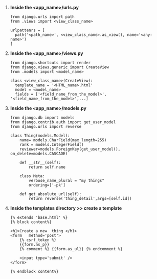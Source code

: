 1. **Inside the <app_name>/urls.py**
    ```
    from django.urls import path
    from .views import <view_class_name>

    urlpattenrs = [
      path('<path_name>', <view_class_name>.as_view(), name='<any-name>')
    ]
    ```
 2. **Inside the <app_name>/views.py**
    ```
    from django.shortcuts import render
    from django.views.generic import CreateView
    from .models import <model_name>

    class <view_class_name>(CreateView):
      template_name = '<HTML_name>.html'
      model = <model_name>
      fields = ['<field_name_from_the_model>', '<field_name_from_the_model>',...]
    ```
3. **Inside the <app_name>/models.py**
    ```
    from django.db import models
    from django.contrib.auth import get_user_model
    from django.urls import reverse 

    class Thing(models.Model):
        name= models.CharField(max_length=255)
        rank = models.IntegerField()
        reviewer=models.ForeignKey(get_user_model(), on_delete=models.CASCADE)

        def __str__(self):
            return self.name

        class Meta:
            verbose_name_plural = "my things"   
            ordering=['-pk']

        def get_absolute_url(self):
            return reverse('thing_detail',args=[self.id])
    ```
4. **Inside the templates directory >> create a template**    
      ```
      {% extends 'base.html' %}
      {% block content%}

      <h1>Create a new  thing </h1>
      <form   method='post'>
          {% csrf_token %}
          {{form.as_p}}
          {% comment %} {{form.as_ul}} {% endcomment %}

          <input type='submit' />
      </form>    

      {% endblock content%}
      ``` 
